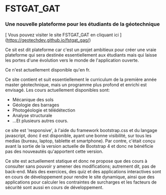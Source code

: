 # FSTGAT_GAT
### Une nouvelle plateforme pour les étudiants de la géotechnique

[ Vous pouvez visiter le site FSTGAT_GAT en cliquant ici ] (https://geotechdev.github.io/fstgat_gag/)

Ce sit est dit plateforme car c'est un projet ambitieux pour créer une vraie plateforme qui sera destinée essentiellement aux étudiants mais qui laisse les portes d'une évolution vers le monde de l'application ouverte.

Ce n'est actuellement disponible qu'en fr.

Ce site contient et suit essentiellement le curriculum de la première année master géotechnique, mais un programme plus profond et enrichi est envisagé. Les cours actuellement disponibles sont:

* Mécanique des sols
* Géologie des barrages
* Photogéologie et télédétection
* Analyse structurale
* ...Et plusieurs autres cours.

ce site est 'responsive', à l'aide du framework bootstrap.css et du langage javascript, donc il est disponible, ayant une bonne visibilité, sur tous les medias (bureau, laptop, tablette et smartphone). Par contre, c'était conçu avant la sortie de la version actuelle de Bootstrap 4 et donc ne bénéficie pas des nouveautés qu'apportent cette version.

Ce site est actuellement statique et donc ne propose que des cours à consulter sans pouvoir y amener des modifications; autrement dit, pas de back-end. Mais des exercices, des quiz et des applications interactives sont en cours de développement pour rendre le site dynamique, ainsi que des applications pour calculer les contraintes de surcharges et les facteurs de sécurité sont aussi en cours de développement.
